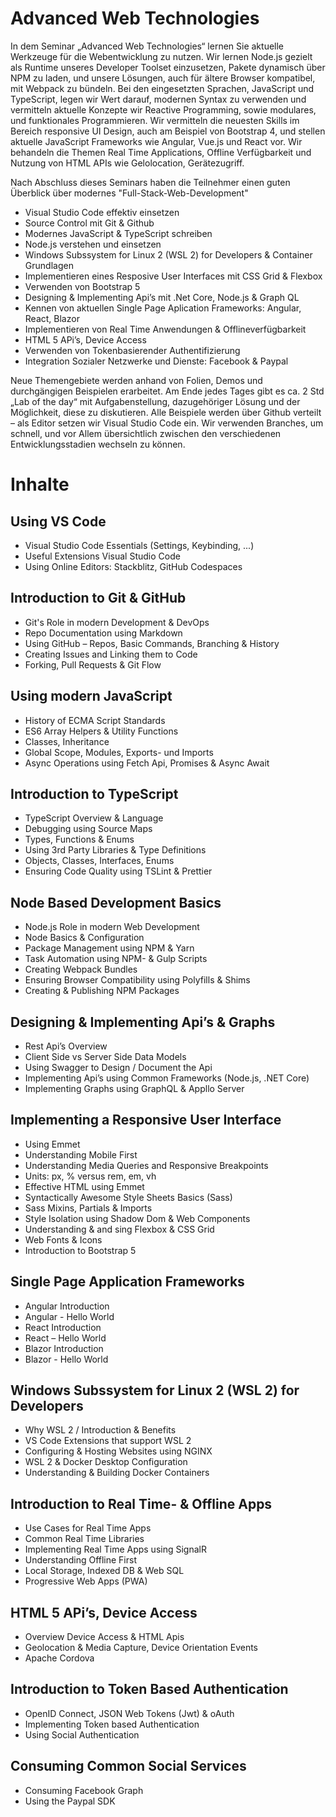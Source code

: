 # Advanced Web Technologies

In dem Seminar „Advanced Web Technologies“ lernen Sie aktuelle Werkzeuge für die Webentwicklung zu nutzen. Wir lernen Node.js gezielt als Runtime unseres Developer Toolset einzusetzen, Pakete dynamisch über NPM zu laden, und unsere Lösungen, auch für ältere Browser kompatibel, mit Webpack zu bündeln.
Bei den eingesetzten Sprachen, JavaScript und TypeScript, legen wir Wert darauf, modernen Syntax zu verwenden und vermitteln aktuelle Konzepte wir Reactive Programming, sowie modulares, und funktionales Programmieren.
Wir vermitteln die neuesten Skills im Bereich responsive UI Design, auch am Beispiel von Bootstrap 4, und stellen aktuelle JavaScript Frameworks wie Angular, Vue.js und React vor. Wir behandeln die Themen Real Time Applications, Offline Verfügbarkeit und Nutzung von HTML APIs wie Gelolocation, Gerätezugriff.

Nach Abschluss dieses Seminars haben die Teilnehmer einen guten Überblick über modernes "Full-Stack-Web-Development"

- Visual Studio Code effektiv einsetzen
- Source Control mit Git & Github
- Modernes JavaScript & TypeScript schreiben
- Node.js verstehen und einsetzen
- Windows Subssystem for Linux 2 (WSL 2) for Developers & Container Grundlagen
- Implementieren eines Resposive User Interfaces mit CSS Grid & Flexbox
- Verwenden von Bootstrap 5
- Designing & Implementing Api’s mit .Net Core, Node.js & Graph QL
- Kennen von aktuellen Single Page Aplication Frameworks: Angular, React, Blazor
- Implementieren von Real Time Anwendungen & Offlineverfügbarkeit
- HTML 5 APi’s, Device Access
- Verwenden von Tokenbasierender Authentifizierung
- Integration Sozialer Netzwerke und Dienste: Facebook & Paypal

Neue Themengebiete werden anhand von Folien, Demos und durchgängigen Beispielen erarbeitet. Am Ende jedes Tages gibt es ca. 2 Std „Lab of the day“ mit Aufgabenstellung, dazugehöriger Lösung und der Möglichkeit, diese zu diskutieren. Alle Beispiele werden über Github verteilt – als Editor setzen wir Visual Studio Code ein. Wir verwenden Branches, um schnell, und vor Allem übersichtlich zwischen den verschiedenen Entwicklungsstadien wechseln zu können.

# Inhalte

## Using VS Code

- Visual Studio Code Essentials (Settings, Keybinding, ...)
- Useful Extensions Visual Studio Code
- Using Online Editors: Stackblitz, GitHub Codespaces

## Introduction to Git & GitHub

- Git's Role in modern Development & DevOps
- Repo Documentation using Markdown
- Using GitHub – Repos, Basic Commands, Branching & History
- Creating Issues and Linking them to Code 
- Forking, Pull Requests & Git Flow

## Using modern JavaScript

- History of ECMA Script Standards
- ES6 Array Helpers & Utility Functions
- Classes, Inheritance
- Global Scope, Modules, Exports- und Imports
- Async Operations using Fetch Api, Promises & Async Await

## Introduction to TypeScript

- TypeScript Overview & Language
- Debugging using Source Maps
- Types, Functions & Enums
- Using 3rd Party Libraries & Type Definitions
- Objects, Classes, Interfaces, Enums
- Ensuring Code Quality using TSLint & Prettier

## Node Based Development Basics

- Node.js Role in modern Web Development
- Node Basics & Configuration
- Package Management using NPM & Yarn
- Task Automation using NPM- & Gulp Scripts
- Creating Webpack Bundles
- Ensuring Browser Compatibility using Polyfills & Shims
- Creating & Publishing NPM Packages

## Designing & Implementing Api’s & Graphs

- Rest Api’s Overview
- Client Side vs Server Side Data Models
- Using Swagger to Design / Document the Api
- Implementing Api’s using Common Frameworks (Node.js, .NET Core)
- Implementing Graphs using GraphQL & Appllo Server

## Implementing a Responsive User Interface

- Using Emmet
- Understanding Mobile First
- Understanding Media Queries and Responsive Breakpoints
- Units: px, % versus rem, em, vh
- Effective HTML using Emmet
- Syntactically Awesome Style Sheets Basics (Sass)
- Sass Mixins, Partials & Imports
- Style Isolation using Shadow Dom & Web Components
- Understanding & and sing Flexbox & CSS Grid
- Web Fonts & Icons
- Introduction to Bootstrap 5

## Single Page Application Frameworks

- Angular Introduction
- Angular - Hello World
- React Introduction
- React – Hello World
- Blazor Introduction
- Blazor - Hello World

## Windows Subssystem for Linux 2 (WSL 2) for Developers

- Why WSL 2 / Introduction & Benefits
- VS Code Extensions that support WSL 2
- Configuring & Hosting Websites using NGINX
- WSL 2 & Docker Desktop Configuration
- Understanding & Building Docker Containers

## Introduction to Real Time- & Offline Apps

- Use Cases for Real Time Apps
- Common Real Time Libraries
- Implementing Real Time Apps using SignalR
- Understanding Offline First
- Local Storage, Indexed DB & Web SQL
- Progressive Web Apps (PWA)

## HTML 5 APi’s, Device Access

- Overview Device Access & HTML Apis
- Geolocation & Media Capture, Device Orientation Events
- Apache Cordova

## Introduction to Token Based Authentication

- OpenID Connect, JSON Web Tokens (Jwt) & oAuth
- Implementing Token based Authentication
- Using Social Authentication

## Consuming Common Social Services

- Consuming Facebook Graph
- Using the Paypal SDK
